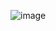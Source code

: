 ![image](https://user-images.githubusercontent.com/112046192/186768590-61659594-7838-4a6f-940f-5c9c8c00d98f.png)
